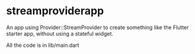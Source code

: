 # streamproviderapp

An app using Provider::StreamProvider to create something like 
the Flutter starter app, without using a stateful widget.

All the code is in lib/main.dart